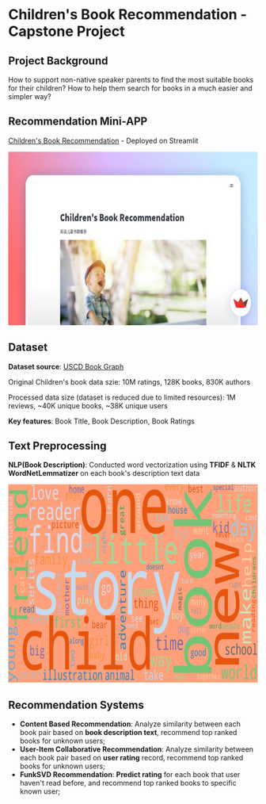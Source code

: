 # Children's Book Recommendation - Capstone Project

## Project Background
How to support non-native speaker parents to find the most suitable books for their children? How to help them search for books in a much easier and simpler way?

## Recommendation Mini-APP

[Children's Book Recommendation](https://sh-children-book-recommend.streamlit.app/) - Deployed on Streamlit
<p align="center">
<img src="images/bookapp.jpeg" width="650" height="350" />
</p>

## Dataset

**Dataset source**: [USCD Book Graph](https://sites.google.com/eng.ucsd.edu/ucsdbookgraph/home)

Original Children's book data szie: 10M ratings, 128K books, 830K authors

Processed data size (dataset is reduced due to limited resources): 1M reviews, ~40K unique books, ~38K unique users

**Key features**: Book Title, Book Description, Book Ratings

## Text Preprocessing

**NLP(Book Description)**: Conducted word vectorization using **TFIDF** & **NLTK WordNetLemmatizer** on each book's description text data

<p align="center">
<img src="images/book_word_cloud.png" width="750" height="400" />
</p>

## Recommendation Systems

- **Content Based Recommendation**: Analyze similarity between each book pair based on **book description text**, recommend top ranked books for unknown users;
- **User-Item Collaborative Recommendation**: Analyze similarity between each book pair based on **user rating** record, recommend top ranked books for unknown users;
- **FunkSVD Recommendation**: **Predict rating** for each book that user haven't read before, and recommend top ranked books to specific known user;

